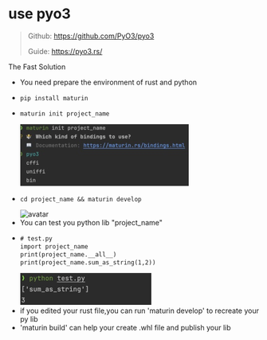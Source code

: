 # use pyo3

> Github: https://github.com/PyO3/pyo3
>
> Guide: https://pyo3.rs/

The Fast Solution

+ You need prepare the environment of rust and python
+ ```
  pip install maturin
  ```
+ ```
  maturin init project_name
  ```
  ![avatar](./0.jpg)
+ ```
  cd project_name && maturin develop
  ```
  ![avatar](./1.jpg)
+ You can test you python lib "project_name"
+ ```
  # test.py
  import project_name
  print(project_name.__all__)
  print(project_name.sum_as_string(1,2))
  ```
  ![avatar](./2.jpg)
+ if you edited your rust file,you can run 'maturin develop' to recreate your py lib
+ 'maturin build' can help your create .whl file and publish your lib
  
